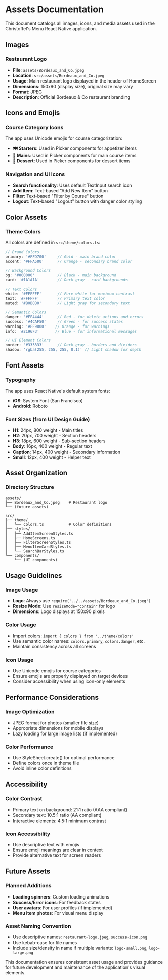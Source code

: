 # Assets Documentation

This document catalogs all images, icons, and media assets used in the Christoffel's Menu React Native application.

## Images

### Restaurant Logo
- **File**: `assets/Bordeaux_and_Co.jpeg`
- **Location**: `src/assets/Bordeaux_and_Co.jpeg`
- **Usage**: Main restaurant logo displayed in the header of HomeScreen
- **Dimensions**: 150x90 (display size), original size may vary
- **Format**: JPEG
- **Description**: Official Bordeaux & Co restaurant branding

## Icons and Emojis

### Course Category Icons
The app uses Unicode emojis for course categorization:

- **🍽️ Starters**: Used in Picker components for appetizer items
- **🍖 Mains**: Used in Picker components for main course items
- **🍰 Dessert**: Used in Picker components for dessert items

### Navigation and UI Icons
- **Search functionality**: Uses default TextInput search icon
- **Add Item**: Text-based "Add New Item" button
- **Filter**: Text-based "Filter by Course" button
- **Logout**: Text-based "Logout" button with danger color styling

## Color Assets

### Theme Colors
All colors are defined in `src/theme/colors.ts`:

```typescript
// Brand Colors
primary: '#FFD700'     // Gold - main brand color
accent: '#FFA500'      // Orange - secondary brand color

// Background Colors
bg: '#000000'          // Black - main background
card: '#1A1A1A'        // Dark gray - card backgrounds

// Text Colors
white: '#FFFFFF'       // Pure white for maximum contrast
text: '#FFFFFF'        // Primary text color
muted: '#B0B0B0'       // Light gray for secondary text

// Semantic Colors
danger: '#FF4444'      // Red - for delete actions and errors
success: '#4CAF50'     // Green - for success states
warning: '#FF9800'    // Orange - for warnings
info: '#2196F3'       // Blue - for informational messages

// UI Element Colors
border: '#333333'      // Dark gray - borders and dividers
shadow: 'rgba(255, 255, 255, 0.1)' // Light shadow for depth
```

## Font Assets

### Typography
The app uses React Native's default system fonts:
- **iOS**: System Font (San Francisco)
- **Android**: Roboto

### Font Sizes (from UI Design Guide)
- **H1**: 24px, 800 weight - Main titles
- **H2**: 20px, 700 weight - Section headers
- **H3**: 18px, 600 weight - Sub-section headers
- **Body**: 16px, 400 weight - Regular text
- **Caption**: 14px, 400 weight - Secondary information
- **Small**: 12px, 400 weight - Helper text

## Asset Organization

### Directory Structure
```
assets/
├── Bordeaux_and_Co.jpeg    # Restaurant logo
└── (future assets)

src/
├── theme/
│   └── colors.ts           # Color definitions
├── styles/
│   ├── AddItemScreenStyles.ts
│   ├── HomeScreens.ts
│   ├── FilterScreenStyles.ts
│   ├── MenuItemCardStyles.ts
│   └── SearchBarStyles.ts
└── components/
    └── (UI components)
```

## Usage Guidelines

### Image Usage
- **Logo**: Always use `require('../../assets/Bordeaux_and_Co.jpeg')`
- **Resize Mode**: Use `resizeMode="contain"` for logo
- **Dimensions**: Logo displays at 150x90 pixels

### Color Usage
- Import colors: `import { colors } from '../theme/colors'`
- Use semantic color names: `colors.primary`, `colors.danger`, etc.
- Maintain consistency across all screens

### Icon Usage
- Use Unicode emojis for course categories
- Ensure emojis are properly displayed on target devices
- Consider accessibility when using icon-only elements

## Performance Considerations

### Image Optimization
- JPEG format for photos (smaller file size)
- Appropriate dimensions for mobile displays
- Lazy loading for large image lists (if implemented)

### Color Performance
- Use StyleSheet.create() for optimal performance
- Define colors once in theme file
- Avoid inline color definitions

## Accessibility

### Color Contrast
- Primary text on background: 21:1 ratio (AAA compliant)
- Secondary text: 10.5:1 ratio (AA compliant)
- Interactive elements: 4.5:1 minimum contrast

### Icon Accessibility
- Use descriptive text with emojis
- Ensure emoji meanings are clear in context
- Provide alternative text for screen readers

## Future Assets

### Planned Additions
- **Loading spinners**: Custom loading animations
- **Success/Error icons**: For feedback states
- **User avatars**: For user profiles (if implemented)
- **Menu item photos**: For visual menu display

### Asset Naming Convention
- Use descriptive names: `restaurant-logo.jpeg`, `success-icon.png`
- Use kebab-case for file names
- Include size/density in name if multiple variants: `logo-small.png`, `logo-large.png`

This documentation ensures consistent asset usage and provides guidance for future development and maintenance of the application's visual elements.

